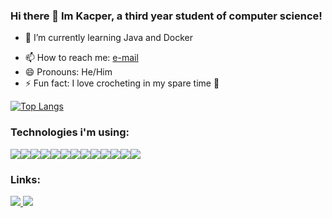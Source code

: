 ### Hi there 👋 Im Kacper, a third year student of computer science!

<!-- - 🔭 I’m currently working on ... -->
- 🌱 I’m currently learning Java and Docker
<!-- - 👯 I’m looking to collaborate on ... -->
<!-- - 🤔 I’m looking for help with ... -->
<!-- - 💬 Ask me about ... -->
- 📫 How to reach me: [e-mail](mailto:kacperkurz@protonmail.com)
- 😄 Pronouns: He/Him
- ⚡ Fun fact: I love crocheting in my spare time 🧶

[![Top Langs](https://github-readme-stats.vercel.app/api/top-langs/?username=KacperKurz&hide=jupyter%20notebook)](https://github.com/anuraghazra/github-readme-stats)

### Technologies i'm using:
<img src="https://img.icons8.com/color/48/000000/c-plus-plus-logo.png"/><img src="https://img.icons8.com/color/48/000000/python.png"/><img src="https://img.icons8.com/color/48/000000/html-5--v1.png"/><img src="https://img.icons8.com/color/48/000000/css3.png"/><img src="https://img.icons8.com/color/48/000000/javascript.png"/><img src="https://img.icons8.com/plasticine/48/000000/react.png"/><img src="https://img.icons8.com/dusk/48/000000/scala.png"/><img src="https://img.icons8.com/color/48/000000/postgreesql.png"/><img src="https://img.icons8.com/color/48/000000/java-coffee-cup-logo.png"/><img src="https://img.icons8.com/color/48/000000/git.png"/><img src="https://img.icons8.com/color/48/000000/linux.png"/><img src="https://img.icons8.com/color/48/000000/mongodb.png"/><img src="https://img.icons8.com/color/48/000000/docker.png"/>

### Links:
<a href="kacperkurz.me">
    <img src="https://img.icons8.com/dusk/48/000000/domain.png"/>
<a/>
<a href ="https://www.linkedin.com/in/kacper-kurz-175707199/">
    <img src="https://img.icons8.com/fluent/48/000000/linkedin.png"/>
<a/>


